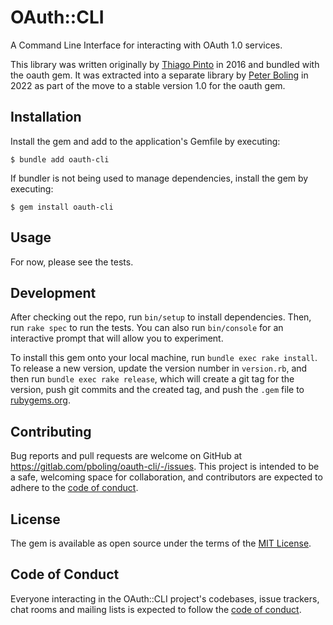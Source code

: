 # OAuth::CLI

A Command Line Interface for interacting with OAuth 1.0 services.

This library was written originally by [Thiago Pinto](https://github.com/thiagopintodev) in 2016 and bundled with the oauth gem.
It was extracted into a separate library by [Peter Boling](https://railsbling.com) in 2022 as part of the move to a stable version 1.0 for the oauth gem.

## Installation

Install the gem and add to the application's Gemfile by executing:

    $ bundle add oauth-cli

If bundler is not being used to manage dependencies, install the gem by executing:

    $ gem install oauth-cli

## Usage

For now, please see the tests.

## Development

After checking out the repo, run `bin/setup` to install dependencies. Then, run `rake spec` to run the tests. You can also run `bin/console` for an interactive prompt that will allow you to experiment.

To install this gem onto your local machine, run `bundle exec rake install`. To release a new version, update the version number in `version.rb`, and then run `bundle exec rake release`, which will create a git tag for the version, push git commits and the created tag, and push the `.gem` file to [rubygems.org](https://rubygems.org).

## Contributing

Bug reports and pull requests are welcome on GitHub at https://gitlab.com/pboling/oauth-cli/-/issues. This project is intended to be a safe, welcoming space for collaboration, and contributors are expected to adhere to the [code of conduct](https://gitlab.com/pboling/oauth-cli/-/blob/main/CODE_OF_CONDUCT.md).

## License

The gem is available as open source under the terms of the [MIT License](https://opensource.org/licenses/MIT).

## Code of Conduct

Everyone interacting in the OAuth::CLI project's codebases, issue trackers, chat rooms and mailing lists is expected to follow the [code of conduct](https://gitlab.com/pboling/oauth-cli/-/blob/main/CODE_OF_CONDUCT.md).
